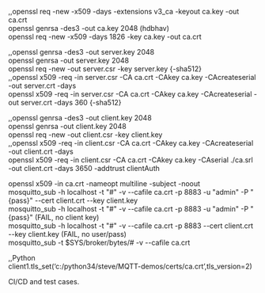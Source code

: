 ,,openssl req -new -x509 -days <duration> -extensions v3_ca -keyout ca.key -out ca.crt  
openssl genrsa -des3 -out ca.key 2048 (hdbhav)  
openssl req -new -x509 -days 1826 -key ca.key -out ca.crt  
  
,,openssl genrsa -des3 -out server.key 2048   
openssl genrsa -out server.key 2048  
openssl req -new -out server.csr -key server.key {-sha512}  
,,openssl x509 -req -in server.csr -CA ca.crt -CAkey ca.key -CAcreateserial -out server.crt -days <duration>  
openssl x509 -req -in server.csr -CA ca.crt -CAkey ca.key -CAcreateserial -out server.crt -days 360 {-sha512}  
  
,,openssl genrsa -des3 -out client.key 2048  
openssl genrsa -out client.key 2048  
openssl req -new -out client.csr -key client.key  
,,openssl x509 -req -in client.csr -CA ca.crt -CAkey ca.key -CAcreateserial -out client.crt -days <duration>  
openssl x509 -req -in client.csr -CA ca.crt -CAkey ca.key -CAserial ./ca.srl -out client.crt -days 3650 -addtrust clientAuth  
  
openssl x509 -in ca.crt -nameopt multiline -subject -noout  
mosquitto_sub -h localhost -t "#" -v --cafile ca.crt -p 8883 -u "admin" -P "{pass}" --cert client.crt --key client.key  
mosquitto_sub -h localhost -t "#" -v --cafile ca.crt -p 8883 -u "admin" -P "{pass}" (FAIL, no client key)  
mosquitto_sub -h localhost -t "#" -v --cafile ca.crt -p 8883 --cert client.crt --key client.key (FAIL, no user/pass)  
mosquitto_sub -t \$SYS/broker/bytes/\# -v --cafile ca.crt  
  
,,Python  
client1.tls_set(‘c:/python34/steve/MQTT-demos/certs/ca.crt’,tls_version=2)  


CI/CD and test cases.
